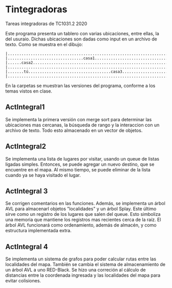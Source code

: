 # Tintegradoras
Tareas integradoras de TC1031.2 2020

Este programa presenta un tablero con varias ubicaciones, entre ellas, la del usuraio.
Dichas ubicaciones son dadas como input en un archivo de texto.
Como se muestra en el dibujo:

    |.................................................................................|.  
    |.................................casa1...........................................|.  
    |......casa2......................................................................|.  
    |.................................................................................|.  
    |.......tú....................................casa3...............................|.  
    |.................................................................................|.   

En la carpetas se muestran las versiones del programa, conforme a los temas vistos en clase. 

## ActIntegral1
Se implementa la primera versión con merge sort para determinar las ubicaciones mas cercanas, la búsqueda de rango y la interaccion con un archivo de texto. Todo esto almacenado en un vector de objetos.
## ActIntegral2
Se implementa una lista de lugares por visitar, usando un queue de listas ligadas simples. Entonces, se puede agregar un nuevo destino, que se encuentre en el mapa. Al mismo tiempo, se puede eliminar de la lista cuando ya se haya visitado el lugar.
## ActIntegral 3
Se corrigen comentarios en las funciones. Además, se implementa un árbol AVL para almacenarl objetos "localidades" y un árbol Splay. Este último sirve como un registro de los lugares que salen del queue. Esto simboliza una memoria que mantiene los registros mas recientes cerca de la raíz.
El árbol AVL funcionará como ordenamiento, además de almacén, y como estructura implementada extra.
## ActIntegral 4
Se implementa un sistema de grafos para poder calcular rutas entre las localidades del mapa. También se cambia el sistema de almacenamiento de un árbol AVL a uno RED-Black. Se hizo una correción al cálculo de distancias entre la coordenada ingresada y las localidades del mapa para evitar colisiones.
